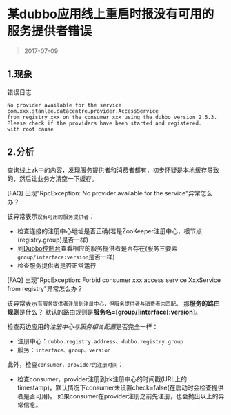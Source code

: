 

某dubbo应用线上重启时报没有可用的服务提供者错误
==========================
> 2017-07-09


## 1.现象
错误日志
```
No provider available for the service com.xxx.stanlee.datacentre.provider.AccessService
from registry xxx on the consumer xxx using the dubbo version 2.5.3.
Please check if the providers have been started and registered.
with root cause
```


## 2.分析
查询线上zk中的内容，发现服务提供者和消费者都有，初步怀疑是本地缓存导致的，然后让业务方清空一下缓存。

[FAQ] 出现"RpcException: No provider available for the service"异常怎么办？

该异常表示`没有可用的服务提供者`：
* 检查连接的注册中心地址是否正确(若是ZooKeeper注册中心，根节点(registry.group)是否一样)
* 到[Dubbo控制台]()查看相应的服务提供者是否存在(服务三要素`group/interface:version`是否一样)
* 检查服务提供者是否正常运行

[FAQ] 出现"RpcException: Forbid consumer xxx access service XxxService from registry"异常怎么办？

该异常表示`有服务提供者注册到注册中心，但服务提供者与消费者未匹配`。
那**服务的路由规则**是什么？ 默认的路由规则是**服务名=[group/]interface[:version]**。

检查两边应用的*注册中心与服务相关配置*是否完全一样：
* 注册中心：`dubbo.registry.address`、`dubbo.registry.group`
* 服务：`interface、group、version`

此外，检查`consumer，provider的注册时间`：
* 检查consumer，provider注册到zk注册中心的时间戳(URL上的timestamp)，默认情况下consumer未设置check=false(在启动时会检查提供者是否可用)。
  如果consumer在provider注册之前先注册，也会抛出以上的异常信息。

